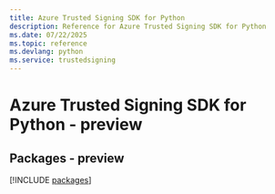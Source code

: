 ```yaml
---
title: Azure Trusted Signing SDK for Python
description: Reference for Azure Trusted Signing SDK for Python
ms.date: 07/22/2025
ms.topic: reference
ms.devlang: python
ms.service: trustedsigning
---
```

# Azure Trusted Signing SDK for Python - preview
## Packages - preview
[!INCLUDE [packages](trusted-signing-index.md)]